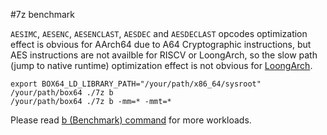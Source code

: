 #7z benchmark

`AESIMC`, `AESENC`, `AESENCLAST`, `AESDEC` and `AESDECLAST` opcodes optimization effect is obvious for AArch64 due to A64 Cryptographic instructions, but AES instructions are not availble for RISCV or LoongArch, so the slow path (jump to native runtime) optimization effect is not obvious for [LoongArch](https://github.com/ptitSeb/box64/pull/2122).

```
export BOX64_LD_LIBRARY_PATH="/your/path/x86_64/sysroot"
/your/path/box64 ./7z b
/your/path/box64 ./7z b -mm=* -mmt=*
```

Please read [b (Benchmark) command](https://7-zip.opensource.jp/chm/cmdline/commands/bench.htm) for more workloads.

